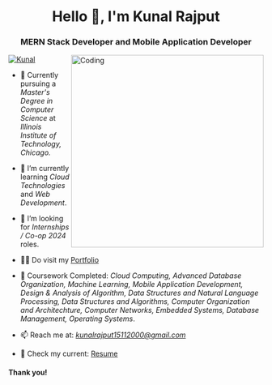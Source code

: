 <h1 align="center">Hello 👋, I'm Kunal Rajput</h1>
<h3 align="center">MERN Stack Developer and Mobile Application Developer </h3>

<img align="right" alt="Coding" width="380" src="https://media1.tenor.com/m/GVNvXyvzxV0AAAAd/working-jabrils.gif">
<p align="left"> <a href="https://www.linkedin.com/in/kunalrajput007/" target="blank"><img src="https://img.shields.io/twitter/follow/Kunal?logo=linkedin&style=for-the-badge" alt="Kunal" /></a> </p>

- 🔭 Currently pursuing a *Master's Degree in Computer Science* at *Illinois Institute of Technology, Chicago.*

- 🌱 I’m currently learning *Cloud Technologies* and *Web Development*.

- 🤝 I’m looking for *Internships / Co-op 2024* roles.

- 👨‍💻 Do visit my [Portfolio](https://kunalrajput7.github.io)

- 💬 Coursework Completed: *Cloud Computing, Advanced Database Organization, Machine Learning, Mobile Application Development, Design & Analysis of Algorithm, Data Structures and Natural Language Processing, Data Structures and Algorithms, Computer Organization and Architechture, Computer Networks, Embedded Systems, Database Management, Operating Systems*.

- 📫 Reach me at: *kunalrajput15112000@gmail.com*

- 📄 Check my current: [Resume](https://drive.google.com/file/d/1e-1vK4Tf_VgleBz5X2NkiYBsq7iYgh_5/view?usp=drive_link)

<h4>Thank you!<h4>

